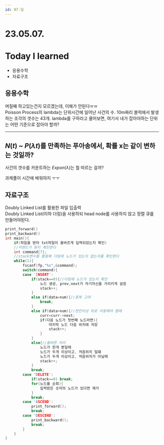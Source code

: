 ```yaml
---
id: 07-일
---
```


# 23.05.07.

# Today I learned

- 응용수학
- 자료구조

## 응용수학

며칠째 하고있는건지 모르겠는데, 이해가 안된다ㅠㅠ  
Poisson Process의 lambda는 단위시간에 일어난 사건의 수.
10m짜리 블럭에서 발생하는 조각의 갯수는 43개.
lambda를 구하라고 물어보면, 여기서 내가 잡아야하는 단위는 어떤 기준으로 잡아야 할까?

---

## $N(t)$ ~ $P(\lambda t)$를 만족하는 푸아송에서, 확률 x는 같이 변하는 것일까?

사건의 갯수를 카운트하는 $Expon(\lambda)$는 뭘 따르는 걸까?

과제풀이 시간에 배워야지 ㅜㅜ

## 자료구조

Doubly Linked List를 활용한 파일 입출력  
 Doubly Linked List(이하 더링)을 사용하되 head node를 사용하지 않고 정렬 큐를 만들어야된다.

```C
print_forward()
print_backward()
int main(){
	if(파일을 받아 txt파일이 올바르게 입력되었는지 확인)
	//커멘드가 뭔지 확인한다
	int command[7];
	//stack변수를 활용해 더링에 노드가 있는지 없는지를 확인한다
	while(1){
		fscanf(fp,"%s",&command);
		switch(command){
		case 'INSERT':
			if(stack==0){//더링에 노드가 있는지 확인
				노드 생성, prev,next가 자기자신을 가리키게 설정
				stack++;
			}
			else if(data=num){//중복 고려
				break;
			}
			else if(data>num){//한칸이상 뒤로 이동해야 할때
				curr=curr->next;
				if(다음 노드가 첫번째 노드라면){
					마지막 노드 다음 위치에 저장
					stack++;
				}
			}
			else{//올바른 자리
				노드가 한개 뿐일때
				노드가 두개 이상이고, 처음위치 일떄
				노드가 두개 이상이고, 처음위치가 아닐때
				stack++;
			}
			break;
		case 'DELETE':
			if(stack==0) break;
			for(노드를 순회){
				입력받은 숫자의 노드가 있다면 제거
			}
			break;
		case 'ASCEND':
			print_forward();
			break;
		case 'DESCEND':
			print_backward();
			break;
		}
	}
}
```
